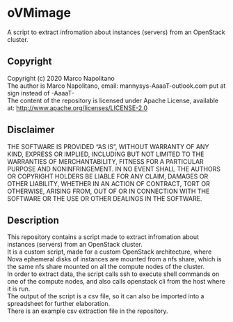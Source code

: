 oVMimage
================
A script to extract infromation about instances (servers) from an OpenStack cluster.<br/>

## Copyright
Copyright (c) 2020 Marco Napolitano<br/>
The author is Marco Napolitano, email: mannysys-AaaaT-outlook.com put at sign instead of -AaaaT-<br/>
The content of the repository is licensed under Apache License, available at: http://www.apache.org/licenses/LICENSE-2.0

## Disclaimer
THE SOFTWARE IS PROVIDED “AS IS”, WITHOUT WARRANTY OF ANY KIND, EXPRESS OR IMPLIED, INCLUDING BUT NOT LIMITED TO THE WARRANTIES OF MERCHANTABILITY, FITNESS FOR A PARTICULAR PURPOSE AND NONINFRINGEMENT. IN NO EVENT SHALL THE AUTHORS OR COPYRIGHT HOLDERS BE LIABLE FOR ANY CLAIM, DAMAGES OR OTHER LIABILITY, WHETHER IN AN ACTION OF CONTRACT, TORT OR OTHERWISE, ARISING FROM, OUT OF OR IN CONNECTION WITH THE SOFTWARE OR THE USE OR OTHER DEALINGS IN THE SOFTWARE.

## Description
This repository contains a script made to extract infromation about instances (servers) from an OpenStack cluster.<br/>
It is a custom script, made for a custom OpenStack architecture, where Nova ephemeral disks of instances are mounted from a nfs share,
which is the same nfs share mounted on all the compute nodes of the cluster.<br/>
In order to extract data, the script calls ssh to execute shell commands on one of the compute nodes, and also calls openstack cli from the host where it is run.<br/>
The output of the script is a csv file, so it can also be imported into a spreadsheet for further elaboration.<br/>
There is an example csv extraction file in the repository.<br/>
